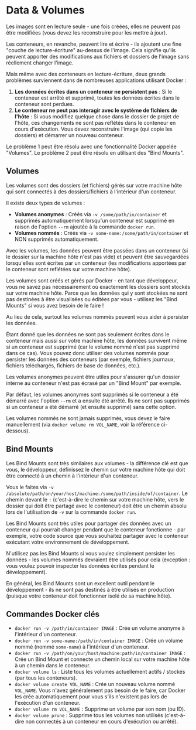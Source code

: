 # Data & Volumes

Les images sont en lecture seule - une fois créées, elles ne peuvent pas être modifiées (vous devez les reconstruire pour les mettre à jour). 

Les conteneurs, en revanche, peuvent lire et écrire - ils ajoutent une fine "couche de lecture-écriture" au-dessus de l'image. Cela signifie qu'ils peuvent apporter des modifications aux fichiers et dossiers de l'image sans réellement changer l'image.

Mais même avec des conteneurs en lecture-écriture, deux grands problèmes surviennent dans de nombreuses applications utilisant Docker :

1. **Les données écrites dans un conteneur ne persistent pas** : Si le conteneur est arrêté et supprimé, toutes les données écrites dans le conteneur sont perdues.
2. **Le conteneur ne peut pas interagir avec le système de fichiers de l'hôte** : Si vous modifiez quelque chose dans le dossier de projet de l'hôte, ces changements ne sont pas reflétés dans le conteneur en cours d'exécution. Vous devez reconstruire l'image (qui copie les dossiers) et démarrer un nouveau conteneur.

Le problème 1 peut être résolu avec une fonctionnalité Docker appelée "Volumes". Le problème 2 peut être résolu en utilisant des "Bind Mounts".

## Volumes

Les volumes sont des dossiers (et fichiers) gérés sur votre machine hôte qui sont connectés à des dossiers/fichiers à l'intérieur d'un conteneur.

Il existe deux types de volumes :

- **Volumes anonymes** : Créés via `-v /some/path/in/container` et supprimés automatiquement lorsqu'un conteneur est supprimé en raison de l'option `--rm` ajoutée à la commande `docker run`.
- **Volumes nommés** : Créés via `-v some-name:/some/path/in/container` et NON supprimés automatiquement.

Avec les volumes, les données peuvent être passées dans un conteneur (si le dossier sur la machine hôte n'est pas vide) et peuvent être sauvegardées lorsqu'elles sont écrites par un conteneur (les modifications apportées par le conteneur sont reflétées sur votre machine hôte).

Les volumes sont créés et gérés par Docker - en tant que développeur, vous ne savez pas nécessairement où exactement les dossiers sont stockés sur votre machine hôte. Parce que les données qui y sont stockées ne sont pas destinées à être visualisées ou éditées par vous - utilisez les "Bind Mounts" si vous avez besoin de le faire !

Au lieu de cela, surtout les volumes nommés peuvent vous aider à persister les données. 

Étant donné que les données ne sont pas seulement écrites dans le conteneur mais aussi sur votre machine hôte, les données survivent même si un conteneur est supprimé (car le volume nommé n'est pas supprimé dans ce cas). Vous pouvez donc utiliser des volumes nommés pour persister les données des conteneurs (par exemple, fichiers journaux, fichiers téléchargés, fichiers de base de données, etc.).

Les volumes anonymes peuvent être utiles pour s'assurer qu'un dossier interne au conteneur n'est pas écrasé par un "Bind Mount" par exemple.

Par défaut, les volumes anonymes sont supprimés si le conteneur a été démarré avec l'option `--rm` et a ensuite été arrêté. Ils ne sont pas supprimés si un conteneur a été démarré (et ensuite supprimé) sans cette option.

Les volumes nommés ne sont jamais supprimés, vous devez le faire manuellement (via `docker volume rm VOL_NAME`, voir la référence ci-dessous).

## Bind Mounts

Les Bind Mounts sont très similaires aux volumes - la différence clé est que vous, le développeur, définissez le chemin sur votre machine hôte qui doit être connecté à un chemin à l'intérieur d'un conteneur.

Vous le faites via `-v /absolute/path/on/your/host/machine:/some/path/inside/of/container`. Le chemin devant le `:` (c'est-à-dire le chemin sur votre machine hôte, vers le dossier qui doit être partagé avec le conteneur) doit être un chemin absolu lors de l'utilisation de `-v` sur la commande `docker run`.

Les Bind Mounts sont très utiles pour partager des données avec un conteneur qui pourrait changer pendant que le conteneur fonctionne - par exemple, votre code source que vous souhaitez partager avec le conteneur exécutant votre environnement de développement.

N'utilisez pas les Bind Mounts si vous voulez simplement persister les données - les volumes nommés devraient être utilisés pour cela (exception : vous voulez pouvoir inspecter les données écrites pendant le développement).

En général, les Bind Mounts sont un excellent outil pendant le développement - ils ne sont pas destinés à être utilisés en production (puisque votre conteneur doit fonctionner isolé de sa machine hôte).

## Commandes Docker clés

- `docker run -v /path/in/container IMAGE` : Crée un volume anonyme à l'intérieur d'un conteneur.
- `docker run -v some-name:/path/in/container IMAGE` : Crée un volume nommé (nommé `some-name`) à l'intérieur d'un conteneur.
- `docker run -v /path/on/your/host/machine:path/in/container IMAGE` : Crée un Bind Mount et connecte un chemin local sur votre machine hôte à un chemin dans le conteneur.
- `docker volume ls` : Liste tous les volumes actuellement actifs / stockés (par tous les conteneurs).
- `docker volume create VOL_NAME` : Crée un nouveau volume nommé `VOL_NAME`. Vous n'avez généralement pas besoin de le faire, car Docker les crée automatiquement pour vous s'ils n'existent pas lors de l'exécution d'un conteneur.
- `docker volume rm VOL_NAME` : Supprime un volume par son nom (ou ID).
- `docker volume prune` : Supprime tous les volumes non utilisés (c'est-à-dire non connectés à un conteneur en cours d'exécution ou arrêté).
